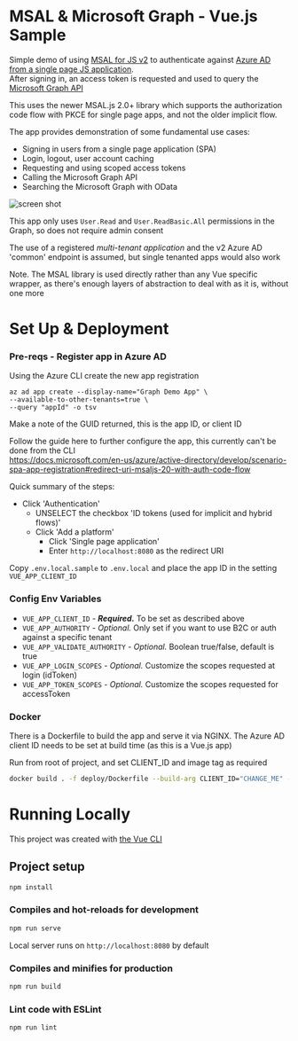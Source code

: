 # MSAL & Microsoft Graph - Vue.js Sample

Simple demo of using [MSAL for JS v2](https://github.com/AzureAD/microsoft-authentication-library-for-js) to authenticate against [Azure AD from a single page JS application](https://docs.microsoft.com/en-us/azure/active-directory/develop/tutorial-v2-javascript-spa).  
After signing in, an access token is requested and used to query the [Microsoft Graph API](https://developer.microsoft.com/en-us/graph)

This uses the newer MSAL.js 2.0+ library which supports the authorization code flow with PKCE for single page apps, and not the older implicit flow.

The app provides demonstration of some fundamental use cases:

- Signing in users from a single page application (SPA)
- Login, logout, user account caching
- Requesting and using scoped access tokens
- Calling the Microsoft Graph API
- Searching the Microsoft Graph with OData

![screen shot](https://user-images.githubusercontent.com/14982936/87789050-4931a180-c836-11ea-8c97-16b1c7e19895.png)

This app only uses `User.Read` and `User.ReadBasic.All` permissions in the Graph, so does not require admin consent

The use of a registered _multi-tenant application_ and the v2 Azure AD 'common' endpoint is assumed, but single tenanted apps would also work

Note. The MSAL library is used directly rather than any Vue specific wrapper, as there's enough layers of abstraction to deal with as it is, without one more

# Set Up & Deployment

### Pre-reqs - Register app in Azure AD

Using the Azure CLI create the new app registration

```
az ad app create --display-name="Graph Demo App" \
--available-to-other-tenants=true \
--query "appId" -o tsv
```

Make a note of the GUID returned, this is the app ID, or client ID

Follow the guide here to further configure the app, this currently can't be done from the CLI  
https://docs.microsoft.com/en-us/azure/active-directory/develop/scenario-spa-app-registration#redirect-uri-msaljs-20-with-auth-code-flow

Quick summary of the steps:

- Click 'Authentication'
  - UNSELECT the checkbox 'ID tokens (used for implicit and hybrid flows)'
  - Click 'Add a platform'
    - Click 'Single page application'
    - Enter `http://localhost:8080` as the redirect URI

Copy `.env.local.sample` to `.env.local` and place the app ID in the setting `VUE_APP_CLIENT_ID`

### Config Env Variables

- `VUE_APP_CLIENT_ID` - **_Required._** To be set as described above
- `VUE_APP_AUTHORITY` - _Optional._ Only set if you want to use B2C or auth against a specific tenant
- `VUE_APP_VALIDATE_AUTHORITY` - _Optional._ Boolean true/false, default is true
- `VUE_APP_LOGIN_SCOPES` - _Optional._ Customize the scopes requested at login (idToken)
- `VUE_APP_TOKEN_SCOPES` - _Optional._ Customize the scopes requested for accessToken

### Docker

There is a Dockerfile to build the app and serve it via NGINX. The Azure AD client ID needs to be set at build time (as this is a Vue.js app)

Run from root of project, and set CLIENT_ID and image tag as required

```bash
docker build . -f deploy/Dockerfile --build-arg CLIENT_ID="CHANGE_ME" -t msal-graph-vue
```

# Running Locally

This project was created with [the Vue CLI](https://cli.vuejs.org/)

## Project setup

```bash
npm install
```

### Compiles and hot-reloads for development

```bash
npm run serve
```

Local server runs on `http://localhost:8080` by default

### Compiles and minifies for production

```bash
npm run build
```

### Lint code with ESLint

```bash
npm run lint
```
